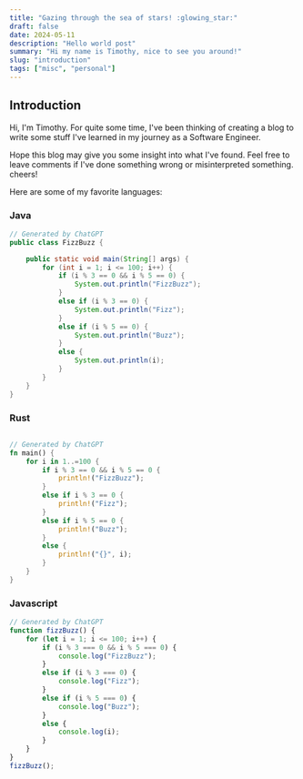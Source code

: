 ```yaml
---
title: "Gazing through the sea of stars! :glowing_star:"
draft: false
date: 2024-05-11
description: "Hello world post"
summary: "Hi my name is Timothy, nice to see you around!"
slug: "introduction"
tags: ["misc", "personal"]
---
```

## Introduction

Hi, I'm Timothy. For quite some time, I've been thinking of creating a blog to write some stuff I've learned in my journey as a Software Engineer. 

Hope this blog may give you some insight into what I've found. Feel free to leave comments if I've done something wrong or misinterpreted something. cheers!

Here are some of my favorite languages:

### Java
```java
// Generated by ChatGPT
public class FizzBuzz {

    public static void main(String[] args) {
        for (int i = 1; i <= 100; i++) {
            if (i % 3 == 0 && i % 5 == 0) {
                System.out.println("FizzBuzz");
            }
            else if (i % 3 == 0) {
                System.out.println("Fizz");
            }
            else if (i % 5 == 0) {
                System.out.println("Buzz");
            }
            else {
                System.out.println(i);
            }
        }
    }
}

```

### Rust
```rust

// Generated by ChatGPT
fn main() {
    for i in 1..=100 {
        if i % 3 == 0 && i % 5 == 0 {
            println!("FizzBuzz");
        }
        else if i % 3 == 0 {
            println!("Fizz");
        }
        else if i % 5 == 0 {
            println!("Buzz");
        }
        else {
            println!("{}", i);
        }
    }
}

```

### Javascript 
```javascript
// Generated by ChatGPT
function fizzBuzz() {
    for (let i = 1; i <= 100; i++) {
        if (i % 3 === 0 && i % 5 === 0) {
            console.log("FizzBuzz");
        }
        else if (i % 3 === 0) {
            console.log("Fizz");
        }
        else if (i % 5 === 0) {
            console.log("Buzz");
        }
        else {
            console.log(i);
        }
    }
}
fizzBuzz();
```